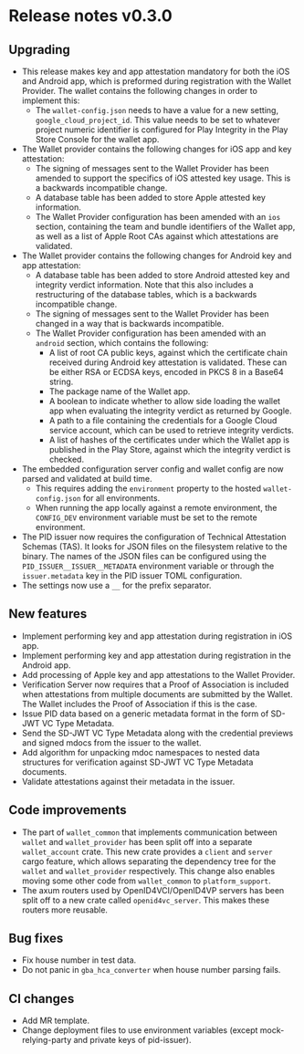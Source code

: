 # Release notes v0.3.0

## Upgrading

- This release makes key and app attestation mandatory for both the iOS and Android app, which is preformed during registration with the Wallet Provider. The wallet contains the following changes in order to implement this:
  - The `wallet-config.json` needs to have a value for a new setting, `google_cloud_project_id`. This value needs to be set to whatever project numeric identifier is configured for Play Integrity in the Play Store Console for the wallet app.
- The Wallet provider contains the following changes for iOS app and key attestation:
  - The signing of messages sent to the Wallet Provider has been amended to support the specifics of iOS attested key usage. This is a backwards incompatible change.
  - A database table has been added to store Apple attested key information.
  - The Wallet Provider configuration has been amended with an `ios` section, containing the team and bundle identifiers of the Wallet app, as well as a list of Apple Root CAs against which attestations are validated.
- The Wallet provider contains the following changes for Android key and app attestation:
  - A database table has been added to store Android attested key and integrity verdict information. Note that this also includes a restructuring of the database tables, which is a backwards incompatible change.
  - The signing of messages sent to the Wallet Provider has been changed in a way that is backwards incompatible.
  - The Wallet Provider configuration has been amended with an `android` section, which contains the following:
    - A list of root CA public keys, against which the certificate chain received during Android key attestation is validated. These can be either RSA or ECDSA keys, encoded in PKCS 8 in a Base64 string.
    - The package name of the Wallet app.
    - A boolean to indicate whether to allow side loading the wallet app when evaluating the integrity verdict as returned by Google.
    - A path to a file containing the credentials for a Google Cloud service account, which can be used to retrieve integrity verdicts.
    - A list of hashes of the certificates under which the Wallet app is published in the Play Store, against which the integrity verdict is checked.
- The embedded configuration server config and wallet config are now parsed and validated at build time.
  - This requires adding the `environment` property to the hosted `wallet-config.json` for all environments.
  - When running the app locally against a remote environment, the `CONFIG_DEV` environment variable must be set to the remote environment.
- The PID issuer now requires the configuration of Technical Attestation Schemas (TAS). It looks for JSON files on the filesystem relative
  to the binary. The names of the JSON files can be configured using the `PID_ISSUER__ISSUER__METADATA` environment variable or through the
  `issuer.metadata` key in the PID issuer TOML configuration.
- The settings now use a `__` for the prefix separator.

## New features

- Implement performing key and app attestation during registration in iOS app.
- Implement performing key and app attestation during registration in the Android app.
- Add processing of Apple key and app attestations to the Wallet Provider.
- Verification Server now requires that a Proof of Association is included when attestations from multiple documents are submitted by the Wallet. The Wallet includes the Proof of Association if this is the case.
- Issue PID data based on a generic metadata format in the form of SD-JWT VC Type Metadata.
- Send the SD-JWT VC Type Metadata along with the credential previews and signed mdocs from the issuer to the wallet.
- Add algorithm for unpacking mdoc namespaces to nested data structures for verification against SD-JWT VC Type Metadata documents.
- Validate attestations against their metadata in the issuer.

## Code improvements

- The part of `wallet_common` that implements communication between `wallet` and `wallet_provider` has been split off into a separate `wallet_account` crate. This new crate provides a `client` and `server` cargo feature, which allows separating the dependency tree for the `wallet` and `wallet_provider` respectively. This change also enables moving some other code from `wallet_common` to `platform_support`.
- The axum routers used by OpenID4VCI/OpenID4VP servers has been split off to a new crate called `openid4vc_server`. This makes these routers more reusable.

## Bug fixes

- Fix house number in test data.
- Do not panic in `gba_hca_converter` when house number parsing fails.

## CI changes

- Add MR template.
- Change deployment files to use environment variables (except mock-relying-party and private keys of pid-issuer).
